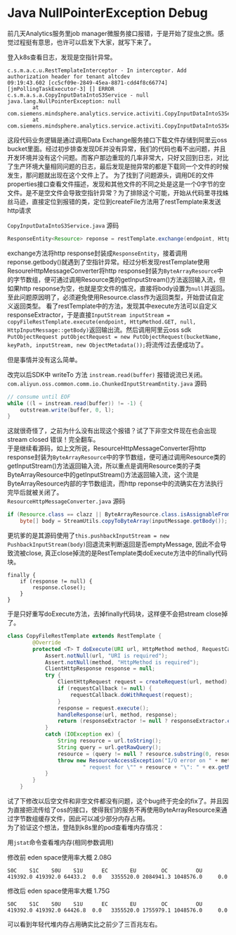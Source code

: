 # Java NullPointerException Debug

前几天Analytics服务里job manager微服务接口报错，于是开始了捉虫之旅。感觉过程挺有意思，也许可以启发下大家，就写下来了。

登入k8s查看日志，发现是空指针异常。
```
c.s.m.a.c.u.RestTemplateInterceptor - In interceptor. Add authorization header for tenant altcdev
09:19:43.602 [cc5cf09e-2849-45ea-8871-cdd4f8c66774] [jmPollingTaskExecutor-3] [] ERROR c.s.m.a.s.a.CopyInputDataIntoS3Service - null
java.lang.NullPointerException: null
        at com.siemens.mindsphere.analytics.service.activiti.CopyInputDataIntoS3Service.createFile(CopyInputDataIntoS3Service.java:209)
        at com.siemens.mindsphere.analytics.service.activiti.CopyInputDataIntoS3Service.moveFiles(CopyInputDataIntoS3Service.java:90)
```
这段代码业务逻辑是通过调用Data Exchange服务接口下载文件存储到阿里云oss bucket里面。经过初步排查发现DE并没有异常，我们的代码也看不出问题，并且开发环境并没有这个问题。而客户那边重现的几率非常大，只好又回到日志，对比了生产环境大量相同问题的日志，最后发现是抛异常的都是下载同一个文件的时候发生，那问题就出现在这个文件上了。
为了找到了问题源头，调用DE的文件properties接口查看文件描述，发现和其他文件的不同之处是这是一个0字节的空文件。是不是空文件会导致空指针异常？为了排除这个可能，开始从代码里寻找蛛丝马迹，直接定位到报错的类，定位到createFile方法用了restTemplate来发送http请求  

`CopyInputDataIntoS3Service.java` 源码
``` java
ResponseEntity<Resource> reponse = restTemplate.exchange(endpoint, HttpMethod.GET, entity, Resource.class);
```
exchange方法将http response封装成`ResponseEntity`，接着调用reponse.getbody()就遇到了空指针异常。经过分析发现restTemplate使用ResoureHttpMessageConverter将http response封装为`ByteArrayResource`中的字节数组，便可通过调用Resource类的getInputStream()方法返回输入流，但如果http response为空，也就是空文件的情况，直接将body设置为`null`并返回。
至此问题原因明了，必须避免使用Resource.class作为返回类型，开始尝试自定义返回类型。
看了restTemplate中的方法，发现其中execute方法可以自定义responseExtractor，于是直接`InputStream inputStream = copyFileRestTemplate.execute(endpoint, HttpMethod.GET, null, HttpInputMessage::getBody)`返回输出流。然后调用阿里云oss sdk `PutObjectRequest putObjectRequest = new PutObjectRequest(bucketName, keyPath, inputStream, new ObjectMetadata());`将流传过去便成功了。  

但是事情并没有这么简单。  

改完以后SDK中 writeTo 方法 `instream.read(buffer)` 报错说流已关闭。    
`com.aliyun.oss.common.comm.io.ChunkedInputStreamEntity.java` 源码
``` java
// consume until EOF
while ((l = instream.read(buffer)) != -1) {
    outstream.write(buffer, 0, l);
}
```

这就很奇怪了，之前为什么没有出现这个报错？试了下非空文件现在也会出现 stream closed 错误！完全翻车。  
于是继续看源码，如上文所说，ResourceHttpMessageConverter将http response封装为`ByteArrayResource`中的字节数组，便可通过调用Resource类的getInputStream()方法返回输入流，所以重点是调用Resource类的子类ByteArrayResource中的getInputStream()方法返回输入流，这个流是ByteArrayResource内部的字节数组流，而http reponse中的流确实在方法执行完毕后就被关闭了。  
`ResourceHttpMessageConverter.java` 源码
``` java
if (Resource.class == clazz || ByteArrayResource.class.isAssignableFrom(clazz)) {
	byte[] body = StreamUtils.copyToByteArray(inputMessage.getBody());
```
更坑爹的是其源码使用了`this.pushbackInputStream = new PushbackInputStream(body)`回退流来判断返回是否emptyMessage, 因此不会导致流被close, 真正close掉流的是RestTemplate类doExecute方法中的finally代码块。
```
finally {
    if (response != null) {
        response.close();
    }
}
```
于是只好重写doExecute方法，去掉finally代码块，这样便不会把stream close掉了。
``` java
class CopyFileRestTemplate extends RestTemplate {
        @Override
        protected <T> T doExecute(URI url, HttpMethod method, RequestCallback requestCallback, ResponseExtractor<T> responseExtractor) throws RestClientException {
            Assert.notNull(url, "URI is required");
            Assert.notNull(method, "HttpMethod is required");
            ClientHttpResponse response = null;
            try {
                ClientHttpRequest request = createRequest(url, method);
                if (requestCallback != null) {
                    requestCallback.doWithRequest(request);
                }
                response = request.execute();
                handleResponse(url, method, response);
                return (responseExtractor != null ? responseExtractor.extractData(response) : null);
            }
            catch (IOException ex) {
                String resource = url.toString();
                String query = url.getRawQuery();
                resource = (query != null ? resource.substring(0, resource.indexOf('?')) : resource);
                throw new ResourceAccessException("I/O error on " + method.name() +
                        " request for \"" + resource + "\": " + ex.getMessage(), ex);
            }
        }
    }
```
试了下修改以后空文件和非空文件都没有问题，这个bug终于完全的fix了。并且因为直接把流传给了oss的接口，使得我们的服务不再使用ByteArrayResource来通过字节数组缓存文件，因此可以减少部分内存占用。  
为了验证这个想法，登陆到k8s里的pod查看堆内存情况：  

用`jstat`命令查看堆内存(相同参数调用)  

修改前 eden space使用率大概 2.08G
```
S0C    S1C    S0U    S1U      EC       EU        OC         OU      
419392.0 419392.0 64433.2  0.0   3355520.0 2084941.3 1048576.0     0.0    

```

修改后 eden space使用率大概 1.75G
```
S0C    S1C    S0U    S1U      EC       EU        OC         OU          
419392.0 419392.0 64426.8  0.0   3355520.0 1755979.1 1048576.0     0.0       
```

可以看到年轻代堆内存占用确实比之前少了三百兆左右。
